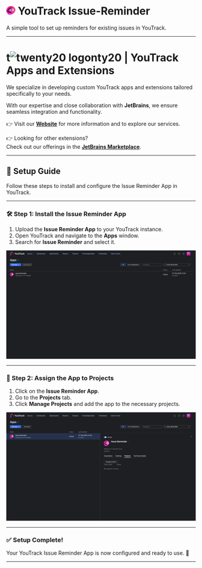# <img src="src/logo.svg" alt="twenty20 logo" width="24"/> YouTrack Issue-Reminder

A simple tool to set up reminders for existing issues in YouTrack.

---

# **t<img src="https://twenty20.de/favicon.ico" alt="twenty20 logo" width="24"/>nty20 | YouTrack Apps and Extensions**

We specialize in developing custom YouTrack apps and extensions tailored specifically to your needs.

With our expertise and close collaboration with **JetBrains**, we ensure seamless integration and functionality.

👉 Visit our **[Website](https://twenty20.de/)** for more information and to explore our services.

👉 Looking for other extensions?  
Check out our offerings in the **[JetBrains Marketplace](https://plugins.jetbrains.com/youtrack_app)**.

---

## 📌 Setup Guide

Follow these steps to install and configure the Issue Reminder App in YouTrack.

---

### 🛠 Step 1: Install the Issue Reminder App
1. Upload the **Issue Reminder App** to your YouTrack instance.
2. Open YouTrack and navigate to the **Apps** window.
3. Search for **Issue Reminder** and select it.

![Installation Screenshot](src/readme/step1.png)

---

### 📌 Step 2: Assign the App to Projects
1. Click on the **Issue Reminder App**.
2. Go to the **Projects** tab.
3. Click **Manage Projects** and add the app to the necessary projects.

![Manage Projects Screenshot](src/readme/step2.png)

---

### ✅ Setup Complete!
Your YouTrack Issue Reminder App is now configured and ready to use. 🎉

---
